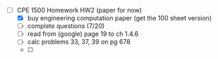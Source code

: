- [ ] CPE 1500 Homework HW2 (paper for now) 
	- [x] buy engineering computation paper (get the 100 sheet version)
	- [ ] complete questions (7/20)
	- [ ] read from (google) page 19 to ch 1.4.6
	- [ ] calc problems 33, 37, 39 on pg 678
	- [ ] 